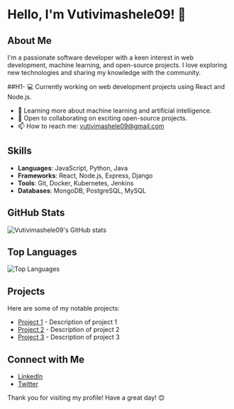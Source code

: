 # Hello, I'm Vutivimashele09! 👋

## About Me
I'm a passionate software developer with a keen interest in web development, machine learning, and open-source projects. I love exploring new technologies and sharing my knowledge with the community.

##H1- 💻 Currently working on web development projects using React and Node.js.
- 🌱 Learning more about machine learning and artificial intelligence.
- 🔧 Open to collaborating on exciting open-source projects.
- 📫 How to reach me: [vutivimashele09@gmail.com](mailto:vutivimashele09@gmail.com)

## Skills
- **Languages**: JavaScript, Python, Java
- **Frameworks**: React, Node.js, Express, Django
- **Tools**: Git, Docker, Kubernetes, Jenkins
- **Databases**: MongoDB, PostgreSQL, MySQL

## GitHub Stats
![Vutivimashele09's GitHub stats](https://github-readme-stats.vercel.app/api?username=Vutivimashele09&show_icons=true&count_private=true&theme=radical)

## Top Languages
![Top Languages](https://github-readme-stats.vercel.app/api/top-langs/?username=Vutivimashele09&layout=compact&theme=radical)

## Projects
Here are some of my notable projects:
- [Project 1](https://github.com/Vutivimashele09/project1) - Description of project 1
- [Project 2](https://github.com/Vutivimashele09/project2) - Description of project 2
- [Project 3](https://github.com/Vutivimashele09/project3) - Description of project 3

## Connect with Me
- [LinkedIn](https://www.linkedin.com/in/vutivimashele09)
- [Twitter](https://twitter.com/vutivimashele09)

Thank you for visiting my profile! Have a great day! 😊
